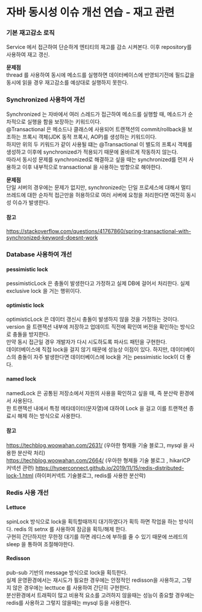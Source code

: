 # 자바 동시성 이슈 개선 연습 - 재고 관련

### 기본 재고감소 로직
Service 에서 접근하여 단순하게 엔티티의 재고를 감소 시켜본다. 이후 repository를 사용하여 재고 갱신.

**문제점**  
thread 를 사용하여 동시에 메소드를 실행하면 데이터베이스에 반영되기전에 필드값을 동시에 읽을 경우 재고감소를 예상대로 실행하지 못한다.
### Synchronized 사용하여 개선
Synchronized 는 자바에서 여러 스레드가 접근하여 메소드를 실행할 때, 메소드가 순차적으로 실행을 함을 보장하는 키워드이다.  
@Transactional 은 메소드나 클래스에 사용되어 트랜잭션의 commit/rollback을 보조하는 프록시 객체(JDK 동적 프록시, AOP)를 생성하는 키워드이다.  
하지만 위의 두 키워드가 같이 사용될 떄는 @Transactional 이 별도의 프록시 객체를 생성하고 이후에 synchronized가 적용되기 때문에 올바르게 작동하지 않는다.  
따라서 동시성 문제를 synchronized로 해결하고 싶을 때는 synchronized를 먼저 사용하고 이후 내부적으로 transactional 을 사용하는 방향으로 해야한다.

**문제점**  
단일 서버의 경우에는 문제가 없지만, synchronized는 단일 프로세스에 대해서 멀티 쓰레드에 대한 순차적 접근만을 허용하므로 여러 서버에 요청을 처리한다면 여전히 동시성 이슈가 발생한다.
#### 참고
https://stackoverflow.com/questions/41767860/spring-transactional-with-synchronized-keyword-doesnt-work
### Database 사용하여 개선
#### pessimistic lock
pessimisticLock 은 충돌이 발생한다고 가정하고 실제 DB에 걸어서 처리한다. 실제 exclusive lock 을 거는 행위이다. 
#### optimistic lock
optimisticLock 은 데이터 갱신시 충돌이 발생하지 않을 것을 가정하는 것이다.  
version 을 트랜잭션 내부에 저장하고 업데이트 직전에 확인여 버전을 확인하는 방식으로 충돌을 방지한다.  
만약 동시 접근일 경우 개발자가 다시 시도하도록 파사드 패턴을 구현한다.  
데이터베이스에 직접 lock을 걸지 않기 때문에 성능상 이점이 있다. 하지만, 데이터베이스의 충돌이 자주 발생한다면 데이터베이스에 lock을 거는 pessimistic lock이 더 좋다. 
#### named lock
namedLock 은 공통된 저장소에서 자원의 사용을 확인하고 싶을 때, 즉 분산락 환경에서 사용된다.  
한 트랜잭션 내에서 특정 메타데이터(문자열)에 대하여 Lock 을 걸고 이를 트랜잭션 종료시 해제 하는 방식으로 사용한다.
#### 참고  
https://techblog.woowahan.com/2631/ (우아한 형제들 기술 블로그, mysql 을 사용한 분산락 처리)  
https://techblog.woowahan.com/2664/ (우아한 형제들 기술 블로그 , hikariCP 커넥션 관련)
https://hyperconnect.github.io/2019/11/15/redis-distributed-lock-1.html (하이퍼커넥트 기술블로그, redis를 사용한 분산락)  

### Redis 사용 개선
#### Lettuce
spinLock 방식으로 lock을 획득할때까지 대기하였다가 획득 하면 작업을 하는 방식이다. redis 의 setnx 를 사용하여 잠금을 획득/해제 한다.    
구현히 간단하지만 무한정 대기를 하면 레디스에 부하를 줄 수 있기 때문에 쓰레드의 sleep 을 통하여 조절해야한다.  

#### Redisson
pub-sub 기반의 message 방식으로 lock을 획득한다.   
실제 운영환경에서는 재시도가 필요한 경우에는 안정적인 redisson을 사용하고, 그렇지 않은 경우에는 lecttuce 를 사용하여 간단히 구현한다.  
분산환경에서 트래픽이 많고 비용적 요소를 고려하지 않을때는 성능이 중요할 경우에는 redis를 사용하고 그렇지 않을때는 mysql 등을 사용한다.